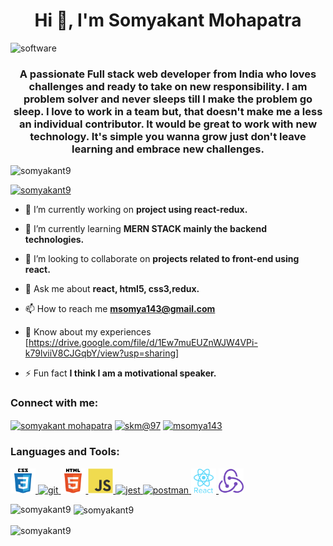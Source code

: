 <h1 align="center">Hi 👋, I'm Somyakant Mohapatra</h1>
<img src="https://www.andplus.com/hubfs/shutterstock_1193397784.jpg" alt="software"/>
<h3 align="center">A passionate Full stack web developer from India who loves challenges and ready to take on new responsibility. I am problem solver and never sleeps till I make the problem go sleep. I love to work in a team but, that doesn't make me a less an individual contributor. It would be great to work with new technology. It's simple you wanna grow just don't leave learning and embrace new challenges.</h3>

<p align="left"> <img src="https://komarev.com/ghpvc/?username=somyakant9&label=Profile%20views&color=0e75b6&style=flat" alt="somyakant9" /> </p>

<p align="left"> <a href="https://github.com/ryo-ma/github-profile-trophy"><img src="https://github-profile-trophy.vercel.app/?username=somyakant9&theme=onedark" alt="somyakant9"/></a> </p>


- 🔭 I’m currently working on **project using react-redux.**

- 🌱 I’m currently learning **MERN STACK mainly the backend technologies.**

- 👯 I’m looking to collaborate on **projects related to front-end using react.**

- 💬 Ask me about **react, html5, css3,redux.**

- 📫 How to reach me **msomya143@gmail.com**

- 📄 Know about my experiences [https://drive.google.com/file/d/1Ew7muEUZnWJW4VPi-k79lviiV8CJGqbY/view?usp=sharing]

- ⚡ Fun fact **I think I am a motivational speaker.**

<h3 align="left">Connect with me:</h3>
<p align="left">
<a href="https://www.linkedin.com/in/somyakant-mohapatra/" target="blank"><img align="center" src="https://raw.githubusercontent.com/rahuldkjain/github-profile-readme-generator/master/src/images/icons/Social/linked-in-alt.svg" alt="somyakant mohapatra" height="30" width="40" /></a>
<a href="https://codesandbox.com/skm@97" target="blank"><img align="center" src="https://raw.githubusercontent.com/rahuldkjain/github-profile-readme-generator/master/src/images/icons/Social/codesandbox.svg" alt="skm@97" height="30" width="40" /></a>
<a href="https://www.hackerrank.com/msomya143" target="blank"><img align="center" src="https://raw.githubusercontent.com/rahuldkjain/github-profile-readme-generator/master/src/images/icons/Social/hackerrank.svg" alt="msomya143" height="30" width="40" /></a>
</p>

<h3 align="left">Languages and Tools:</h3>
<p align="left"> <a href="https://www.w3schools.com/css/" target="_blank" rel="noreferrer"> <img src="https://raw.githubusercontent.com/devicons/devicon/master/icons/css3/css3-original-wordmark.svg" alt="css3" width="40" height="40"/> </a> <a href="https://git-scm.com/" target="_blank" rel="noreferrer"> <img src="https://www.vectorlogo.zone/logos/git-scm/git-scm-icon.svg" alt="git" width="40" height="40"/> </a> <a href="https://www.w3.org/html/" target="_blank" rel="noreferrer"> <img src="https://raw.githubusercontent.com/devicons/devicon/master/icons/html5/html5-original-wordmark.svg" alt="html5" width="40" height="40"/> </a> <a href="https://developer.mozilla.org/en-US/docs/Web/JavaScript" target="_blank" rel="noreferrer"> <img src="https://raw.githubusercontent.com/devicons/devicon/master/icons/javascript/javascript-original.svg" alt="javascript" width="40" height="40"/> </a> <a href="https://jestjs.io" target="_blank" rel="noreferrer"> <img src="https://www.vectorlogo.zone/logos/jestjsio/jestjsio-icon.svg" alt="jest" width="40" height="40"/> </a> <a href="https://postman.com" target="_blank" rel="noreferrer"> <img src="https://www.vectorlogo.zone/logos/getpostman/getpostman-icon.svg" alt="postman" width="40" height="40"/> </a> <a href="https://reactjs.org/" target="_blank" rel="noreferrer"> <img src="https://raw.githubusercontent.com/devicons/devicon/master/icons/react/react-original-wordmark.svg" alt="react" width="40" height="40"/> </a> <a href="https://redux.js.org" target="_blank" rel="noreferrer"> <img src="https://raw.githubusercontent.com/devicons/devicon/master/icons/redux/redux-original.svg" alt="redux" width="40" height="40"/> </a> </p>

<p><img align="left" src="https://github-readme-stats.vercel.app/api/top-langs?username=somyakant9&show_icons=true&locale=en&layout=compact&theme=onedark" alt="somyakant9" /></p>

<p>&nbsp;<img align="center" src="https://github-readme-stats.vercel.app/api?username=somyakant9&show_icons=true&locale=en&theme=onedark" alt="somyakant9" /></p>

<p><img align="center" src="https://github-readme-streak-stats.herokuapp.com/?user=somyakant9&theme=onedark" alt="somyakant9" /></p>
